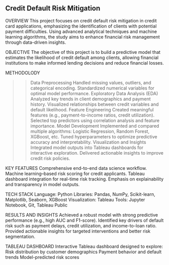 ## Credit Default Risk Mitigation
OVERVIEW
This project focuses on credit default risk mitigation in credit card applications, emphasizing the identification of clients with potential payment difficulties. Using advanced analytical techniques and machine learning algorithms, the study aims to enhance financial risk management through data-driven insights.

OBJECTIVE
The objective of this project is to build a predictive model that estimates the likelihood of credit default among clients, allowing financial institutions to make informed lending decisions and reduce financial losses.

METHODOLODY
>> Data Preprocessing
Handled missing values, outliers, and categorical encoding.
Standardized numerical variables for optimal model performance.
>> Exploratory Data Analysis (EDA)
Analyzed key trends in client demographics and payment history.
Visualized relationships between credit variables and default likelihood.
>> Feature Engineering
Created meaningful features (e.g., payment-to-income ratios, credit utilization).
Selected top predictors using correlation analysis and feature importance.
>> Model Development
Implemented and compared multiple algorithms: Logistic Regression, Random Forest, XGBoost, etc.
Tuned hyperparameters to optimize predictive accuracy and interpretability.
>> Visualization and Insights
Integrated model outputs into Tableau dashboards for interactive exploration.
Delivered actionable insights to improve credit risk policies.

KEY FEATURES
Comprehensive end-to-end data science workflow.
Machine learning–based risk scoring for credit applicants.
Tableau dashboard integration for real-time risk tracking.
Emphasis on explainability and transparency in model outputs.

TECH STACK
Language: Python
Libraries: Pandas, NumPy, Scikit-learn, Matplotlib, Seaborn, XGBoost
Visualization: Tableau
Tools: Jupyter Notebook, Git, Tableau Public

RESULTS AND INSIGHTS
Achieved a robust model with strong predictive performance (e.g., high AUC and F1-score).
Identified key drivers of default risk such as payment delays, credit utilization, and income-to-loan ratio.
Provided actionable insights for targeted interventions and better risk segmentation.

TABLEAU DASHBOARD
Interactive Tableau dashboard designed to explore:
Risk distribution by customer demographics
Payment behavior and default trends
Model-predicted risk scores
